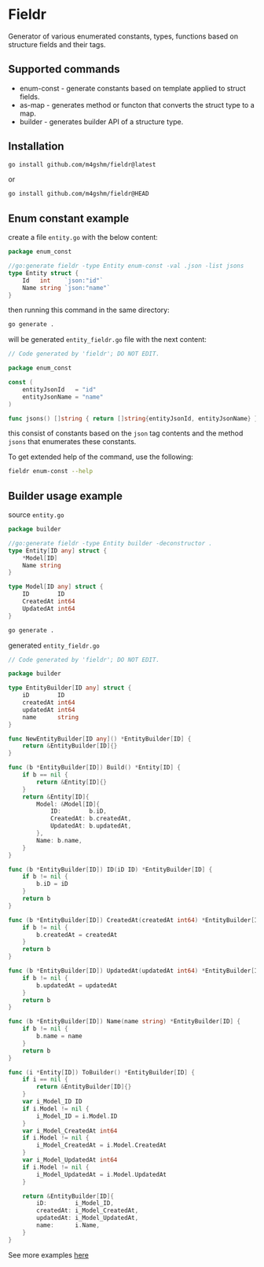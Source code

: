 # Fieldr

Generator of various enumerated constants, types, functions based on structure fields and their tags.

## Supported commands

* enum-const - generate constants based on template applied to struct fields.
* as-map - generates method or functon that converts the struct type to a map.
* builder - generates builder API of a structure type.

## Installation

```bash
go install github.com/m4gshm/fieldr@latest
```
or
```bash
go install github.com/m4gshm/fieldr@HEAD
```
## Enum constant example

create a file `entity.go` with the below content:

```go
package enum_const

//go:generate fieldr -type Entity enum-const -val .json -list jsons
type Entity struct {
    Id   int    `json:"id"`
    Name string `json:"name"`
}
```

then running this command in the same directory:

```bash script
go generate .
```

will be generated `entity_fieldr.go` file with the next content:

```go
// Code generated by 'fieldr'; DO NOT EDIT.

package enum_const

const (
    entityJsonId   = "id"
    entityJsonName = "name"
)

func jsons() []string { return []string{entityJsonId, entityJsonName} }
```

this consist of constants based on the `json` tag contents and the method `jsons` that enumerates these constants.

To get extended help of the command, use the following:

```bash
fieldr enum-const --help
```

## Builder usage example

source `entity.go`

```go
package builder

//go:generate fieldr -type Entity builder -deconstructor .
type Entity[ID any] struct {
	*Model[ID]
	Name string
}

type Model[ID any] struct {
	ID        ID
	CreatedAt int64
	UpdatedAt int64
}
```

```bash script
go generate .
```

generated `entity_fieldr.go`

```go
// Code generated by 'fieldr'; DO NOT EDIT.

package builder

type EntityBuilder[ID any] struct {
	iD        ID
	createdAt int64
	updatedAt int64
	name      string
}

func NewEntityBuilder[ID any]() *EntityBuilder[ID] {
	return &EntityBuilder[ID]{}
}

func (b *EntityBuilder[ID]) Build() *Entity[ID] {
	if b == nil {
		return &Entity[ID]{}
	}
	return &Entity[ID]{
		Model: &Model[ID]{
			ID:        b.iD,
			CreatedAt: b.createdAt,
			UpdatedAt: b.updatedAt,
		},
		Name: b.name,
	}
}

func (b *EntityBuilder[ID]) ID(iD ID) *EntityBuilder[ID] {
	if b != nil {
		b.iD = iD
	}
	return b
}

func (b *EntityBuilder[ID]) CreatedAt(createdAt int64) *EntityBuilder[ID] {
	if b != nil {
		b.createdAt = createdAt
	}
	return b
}

func (b *EntityBuilder[ID]) UpdatedAt(updatedAt int64) *EntityBuilder[ID] {
	if b != nil {
		b.updatedAt = updatedAt
	}
	return b
}

func (b *EntityBuilder[ID]) Name(name string) *EntityBuilder[ID] {
	if b != nil {
		b.name = name
	}
	return b
}

func (i *Entity[ID]) ToBuilder() *EntityBuilder[ID] {
	if i == nil {
		return &EntityBuilder[ID]{}
	}
	var i_Model_ID ID
	if i.Model != nil {
		i_Model_ID = i.Model.ID
	}
	var i_Model_CreatedAt int64
	if i.Model != nil {
		i_Model_CreatedAt = i.Model.CreatedAt
	}
	var i_Model_UpdatedAt int64
	if i.Model != nil {
		i_Model_UpdatedAt = i.Model.UpdatedAt
	}

	return &EntityBuilder[ID]{
		iD:        i_Model_ID,
		createdAt: i_Model_CreatedAt,
		updatedAt: i_Model_UpdatedAt,
		name:      i.Name,
	}
}
```

 See more examples [here](./examples/)